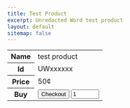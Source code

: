 ```yaml
---
title: Test Product
excerpt: Unredacted Word test product
layout: default
sitemap: false
---
```



<table class="blocktable">
  <tbody>
    <tr>
      <th>Name</th>
      <td>test product</td>
    </tr>
    <tr>
      <th>Id</th>
      <td>UWxxxxxx</td>
    </tr>
    <tr>
      <th>Price</th>
      <td>50¢</td>
    </tr>
    <tr>
      <th>Buy</th>
      <td>
        <div class="component component-buy-now">
          <button 
            class="buy-now js-buynow"
            data-sku="sku_GFaLoG9zbeZ8gK"
            data-quantity="1"
            data-price="0.50"
            role="link">
            Checkout
          </button>
          <input type="number" class="buy-quantity js-buy-quantity" min="1" max="100" value="1">
          <div class="js-stripe-errors"></div>
        </div>
      </td>
    </tr>
  </tbody>
</table>
